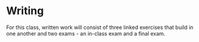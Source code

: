 # Writing

For this class, written work will consist of three linked exercises that build in one another and two exams - an in-class exam and a final exam.&#x20;
